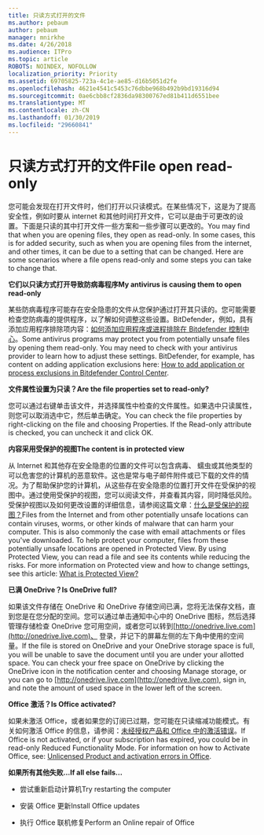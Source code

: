 ```yaml
---
title: 只读方式打开的文件
ms.author: pebaum
author: pebaum
manager: mnirkhe
ms.date: 4/26/2018
ms.audience: ITPro
ms.topic: article
ROBOTS: NOINDEX, NOFOLLOW
localization_priority: Priority
ms.assetid: 69705825-723a-4c1e-ae85-d16b5051d2fe
ms.openlocfilehash: 4621e4541c5453c76dbbe968b492b9bd19316d94
ms.sourcegitcommit: 0ae6cbb8cf2836da98300767ed81b411d6551bee
ms.translationtype: MT
ms.contentlocale: zh-CN
ms.lasthandoff: 01/30/2019
ms.locfileid: "29660841"
---
```

# <a name="file-open-read-only"></a><span data-ttu-id="ce4f4-102">只读方式打开的文件</span><span class="sxs-lookup"><span data-stu-id="ce4f4-102">File open read-only</span></span>

<span data-ttu-id="ce4f4-p101">您可能会发现在打开文件时，他们打开以只读模式。在某些情况下，这是为了提高安全性，例如时要从 internet 和其他时间打开文件，它可以是由于可更改的设置。下面是只读的其中打开文件一些方案和一些步骤可以更改的。</span><span class="sxs-lookup"><span data-stu-id="ce4f4-p101">You may find that when you are opening files, they open as read-only. In some cases, this is for added security, such as when you are opening files from the internet, and other times, it can be due to a setting that can be changed. Here are some scenarios where a file opens read-only and some steps you can take to change that.</span></span>
  
 <span data-ttu-id="ce4f4-106">**它们以只读方式打开导致防病毒程序**</span><span class="sxs-lookup"><span data-stu-id="ce4f4-106">**My antivirus is causing them to open read-only**</span></span>
  
<span data-ttu-id="ce4f4-p102">某些防病毒程序可能存在安全隐患的文件从您保护通过打开其只读的。您可能需要检查您防病毒的提供程序，以了解如何调整这些设置。BitDefender，例如，具有添加应用程序排除项内容：[如何添加应用程序或进程排除在 Bitdefender 控制中心](https://www.bitdefender.com/support/how-to-add-application-or-process-exclusions-in-bitdefender-control-center-1119.mdl)。</span><span class="sxs-lookup"><span data-stu-id="ce4f4-p102">Some antivirus programs may protect you from potentially unsafe files by opening them read-only. You may need to check with your antivirus provider to learn how to adjust these settings. BitDefender, for example, has content on adding application exclusions here: [How to add application or process exclusions in Bitdefender Control Center](https://www.bitdefender.com/support/how-to-add-application-or-process-exclusions-in-bitdefender-control-center-1119.mdl).</span></span>
  
 <span data-ttu-id="ce4f4-110">**文件属性设置为只读？**</span><span class="sxs-lookup"><span data-stu-id="ce4f4-110">**Are the file properties set to read-only?**</span></span>
  
<span data-ttu-id="ce4f4-p103">您可以通过右键单击该文件，并选择属性中检查的文件属性。如果选中只读属性，则您可以取消选中它，然后单击确定。</span><span class="sxs-lookup"><span data-stu-id="ce4f4-p103">You can check the file properties by right-clicking on the file and choosing Properties. If the Read-only attribute is checked, you can uncheck it and click OK.</span></span>
  
 <span data-ttu-id="ce4f4-113">**内容采用受保护的视图**</span><span class="sxs-lookup"><span data-stu-id="ce4f4-113">**The content is in protected view**</span></span>
  
<span data-ttu-id="ce4f4-p104">从 Internet 和其他存在安全隐患的位置的文件可以包含病毒、 蠕虫或其他类型的可以危害您的计算机的恶意软件。这也是常与电子邮件附件或已下载的文件的情况。为了帮助保护您的计算机，从这些存在安全隐患的位置打开文件在受保护的视图中。通过使用受保护的视图，您可以阅读文件，并查看其内容，同时降低风险。受保护视图以及如何更改设置的详细信息，请参阅这篇文章：[什么是受保护的视图？](https://support.office.com/article/d6f09ac7-e6b9-4495-8e43-2bbcdbcb6653)</span><span class="sxs-lookup"><span data-stu-id="ce4f4-p104">Files from the Internet and from other potentially unsafe locations can contain viruses, worms, or other kinds of malware that can harm your computer. This is also commonly the case with email attachments or files you've downloaded. To help protect your computer, files from these potentially unsafe locations are opened in Protected View. By using Protected View, you can read a file and see its contents while reducing the risks. For more information on Protected view and how to change settings, see this article: [What is Protected View?](https://support.office.com/article/d6f09ac7-e6b9-4495-8e43-2bbcdbcb6653)</span></span>
  
 <span data-ttu-id="ce4f4-119">**已满 OneDrive？**</span><span class="sxs-lookup"><span data-stu-id="ce4f4-119">**Is OneDrive full?**</span></span>
  
<span data-ttu-id="ce4f4-p105">如果该文件存储在 OneDrive 和 OneDrive 存储空间已满，您将无法保存文档，直到您是在您分配的空间。您可以通过单击通知中心中的 OneDrive 图标，然后选择管理存储检查 OneDrive 您可用空间，或者您可以转到[http://onedrive.live.com](http://onedrive.live.com)、 登录，并记下的屏幕左侧的左下角中使用的空间量。</span><span class="sxs-lookup"><span data-stu-id="ce4f4-p105">If the file is stored on OneDrive and your OneDrive storage space is full, you will be unable to save the document until you are under your allotted space. You can check your free space on OneDrive by clicking the OneDrive icon in the notification center and choosing Manage storage, or you can go to [http://onedrive.live.com](http://onedrive.live.com), sign in, and note the amount of used space in the lower left of the screen.</span></span>
  
 <span data-ttu-id="ce4f4-122">**Office 激活？**</span><span class="sxs-lookup"><span data-stu-id="ce4f4-122">**Is Office activated?**</span></span>
  
<span data-ttu-id="ce4f4-p106">如果未激活 Office，或者如果您的订阅已过期，您可能在只读缩减功能模式。有关如何激活 Office 的信息，请参阅：[未经授权产品和 Office 中的激活错误](https://support.office.com/article/0d23d3c0-c19c-4b2f-9845-5344fedc4380)。</span><span class="sxs-lookup"><span data-stu-id="ce4f4-p106">If Office is not activated, or if your subscription has expired, you could be in read-only Reduced Functionality Mode. For information on how to Activate Office, see: [Unlicensed Product and activation errors in Office](https://support.office.com/article/0d23d3c0-c19c-4b2f-9845-5344fedc4380).</span></span>
  
 <span data-ttu-id="ce4f4-125">**如果所有其他失败...**</span><span class="sxs-lookup"><span data-stu-id="ce4f4-125">**If all else fails...**</span></span>
  
- <span data-ttu-id="ce4f4-126">尝试重新启动计算机</span><span class="sxs-lookup"><span data-stu-id="ce4f4-126">Try restarting the computer</span></span>
    
- <span data-ttu-id="ce4f4-127">安装 Office 更新</span><span class="sxs-lookup"><span data-stu-id="ce4f4-127">Install Office updates</span></span>
    
- <span data-ttu-id="ce4f4-128">执行 Office 联机修复</span><span class="sxs-lookup"><span data-stu-id="ce4f4-128">Perform an Online repair of Office</span></span>
    

